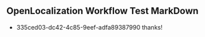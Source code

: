 ## OpenLocalization Workflow Test MarkDown
* 335ced03-dc42-4c85-9eef-adfa89387990 
thanks!<!--HONumber=Mar16_HO3-->
